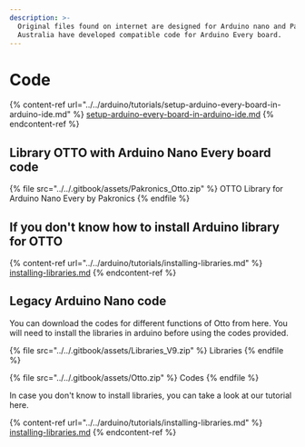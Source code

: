 ```yaml
---
description: >-
  Original files found on internet are designed for Arduino nano and Pakronics
  Australia have developed compatible code for Arduino Every board.
---
```


# Code

{% content-ref url="../../arduino/tutorials/setup-arduino-every-board-in-arduino-ide.md" %}
[setup-arduino-every-board-in-arduino-ide.md](../../arduino/tutorials/setup-arduino-every-board-in-arduino-ide.md)
{% endcontent-ref %}



## Library OTTO with Arduino Nano Every board code

{% file src="../../.gitbook/assets/Pakronics_Otto.zip" %}
OTTO Library for Arduino Nano Every by Pakronics
{% endfile %}

## If you don't know how to install Arduino library for OTTO

{% content-ref url="../../arduino/tutorials/installing-libraries.md" %}
[installing-libraries.md](../../arduino/tutorials/installing-libraries.md)
{% endcontent-ref %}



## Legacy Arduino Nano code

You can download the codes for different functions of Otto from here. You will need to install the libraries in arduino before using the codes provided.&#x20;

{% file src="../../.gitbook/assets/Libraries_V9.zip" %}
Libraries
{% endfile %}

{% file src="../../.gitbook/assets/Otto.zip" %}
Codes
{% endfile %}

In case you don't know to install libraries, you can take a look at our tutorial here.

{% content-ref url="../../arduino/tutorials/installing-libraries.md" %}
[installing-libraries.md](../../arduino/tutorials/installing-libraries.md)
{% endcontent-ref %}



